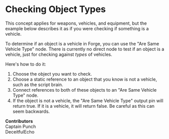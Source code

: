 # Checking Object Types

This concept applies for weapons, vehicles, and equipment, but the example below describes it as if you were checking if something is a vehicle.

To determine if an object is a vehicle in Forge, you can use the "Are Same Vehicle Type" node. There is currently no direct node to test if an object is a vehicle, just for checking against _types_ of vehicles.

Here's how to do it:

1. Choose the object you want to check.
2. Choose a static reference to an object that you know is not a vehicle, such as the script brain.
3. Connect references to both of these objects to an "Are Same Vehicle Type" node.
4. If the object is not a vehicle, the "Are Same Vehicle Type" output pin will return true. If it is a vehicle, it will return false. Be careful as this can seem backwards.

**Contributors**\
Captain Punch\
DeceitfulEcho

